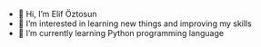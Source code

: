 - 👋 Hi, I’m Elif Öztosun
- 👀 I’m interested in learning new things and improving my skills
- 🌱 I’m currently learning Python programming language


<!---
elifoztosun/elifoztosun is a ✨ special ✨ repository because its `README.md` (this file) appears on your GitHub profile.
You can click the Preview link to take a look at your changes.
--->

